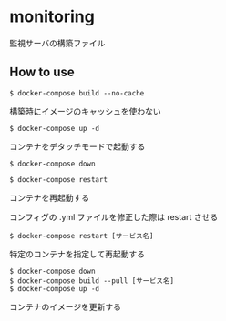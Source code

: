 # monitoring

監視サーバの構築ファイル

## How to use

```
$ docker-compose build --no-cache
```

構築時にイメージのキャッシュを使わない

```
$ docker-compose up -d
```

コンテナをデタッチモードで起動する

```
$ docker-compose down
```

```
$ docker-compose restart
```

コンテナを再起動する

コンフィグの .yml ファイルを修正した際は restart させる

```
$ docker-compose restart [サービス名]
```

特定のコンテナを指定して再起動する

```
$ docker-compose down
$ docker-compose build --pull [サービス名]
$ docker-compose up -d
```

コンテナのイメージを更新する